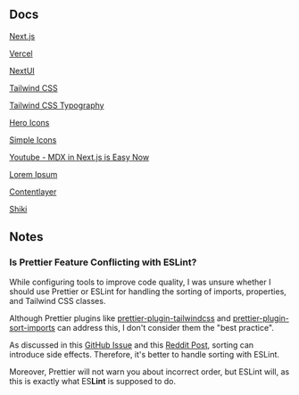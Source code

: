## Docs

[Next.js](https://nextjs.org/docs)

[Vercel](https://vercel.com/)

[NextUI](https://nextui.org/docs/guide/introduction)

[Tailwind CSS](https://tailwindcss.com/docs/installation)

[Tailwind CSS Typography](https://github.com/tailwindlabs/tailwindcss-typography)

[Hero Icons](https://heroicons.com/)

[Simple Icons](https://simpleicons.org/)

[Youtube - MDX in Next.js is Easy Now](https://www.youtube.com/watch?v=MsSUAOkepCw)

[Lorem Ipsum](https://www.lipsum.com/)

[Contentlayer](https://github.com/timlrx/contentlayer2)

[Shiki](https://github.com/shikijs/shiki)

## Notes

### Is Prettier Feature Conflicting with ESLint?

While configuring tools to improve code quality, I was unsure whether I should use Prettier or ESLint for handling the sorting of imports, properties, and Tailwind CSS classes.

Although Prettier plugins like [prettier-plugin-tailwindcss](https://github.com/tailwindlabs/prettier-plugin-tailwindcss) and [prettier-plugin-sort-imports](https://github.com/trivago/prettier-plugin-sort-imports) can address this, I don't consider them the "best practice".

As discussed in this [GitHub Issue](<(https://github.com/prettier/prettier/issues/2460)>) and this [Reddit Post](https://www.reddit.com/r/typescript/comments/15lr8p1/sorting_imports_eslint_vs_prettier), sorting can introduce side effects. Therefore, it's better to handle sorting with ESLint.

Moreover, Prettier will not warn you about incorrect order, but ESLint will, as this is exactly what ES**Lint** is supposed to do.

